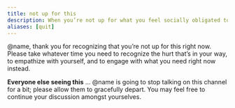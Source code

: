 ```yaml
---
title: not up for this
description: When you’re not up for what you feel socially obligated to do here
aliases: [quit]
---
```

 
@name, thank you for recognizing that you’re not up for this right now. Please take whatever time you need to recognize the hurt that’s in your way, to empathize with yourself, and to engage with what you need right now instead.

**Everyone else seeing this** … @name is going to stop talking on this channel for a bit; please allow them to gracefully depart. You may feel free to continue your discussion amongst yourselves.
